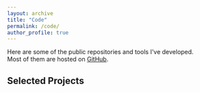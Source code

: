 ```yaml
---
layout: archive
title: "Code"
permalink: /code/
author_profile: true
---
```


Here are some of the public repositories and tools I've developed.  
Most of them are hosted on [GitHub](https://github.com/furukawaken).

## Selected Projects

<!-- 🔗 [my-awesome-solver](https://github.com/furukawaken/my-awesome-solver) -->
<!--  A fast solver for PDEs using Runge-Kutta schemes.-->
